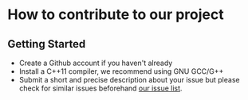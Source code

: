 How to contribute to our project
================================

## Getting Started
- Create a Github account if you haven't already
- Install a C++11 compiler, we recommend using GNU GCC/G++
- Submit a short and precise description about your issue but please check for similar issues beforehand [our issue list](https://github.com/DIT168Group9/DIT168Group9).

